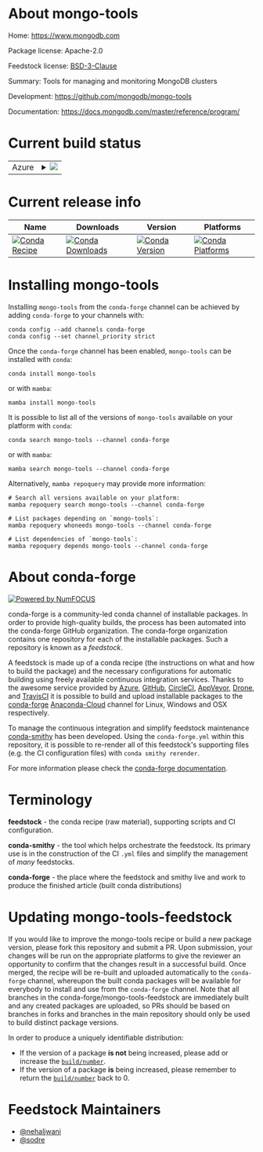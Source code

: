 About mongo-tools
=================

Home: https://www.mongodb.com

Package license: Apache-2.0

Feedstock license: [BSD-3-Clause](https://github.com/conda-forge/mongo-tools-feedstock/blob/main/LICENSE.txt)

Summary: Tools for managing and monitoring MongoDB clusters

Development: https://github.com/mongodb/mongo-tools

Documentation: https://docs.mongodb.com/master/reference/program/

Current build status
====================


<table>
    
  <tr>
    <td>Azure</td>
    <td>
      <details>
        <summary>
          <a href="https://dev.azure.com/conda-forge/feedstock-builds/_build/latest?definitionId=3120&branchName=main">
            <img src="https://dev.azure.com/conda-forge/feedstock-builds/_apis/build/status/mongo-tools-feedstock?branchName=main">
          </a>
        </summary>
        <table>
          <thead><tr><th>Variant</th><th>Status</th></tr></thead>
          <tbody><tr>
              <td>linux_64</td>
              <td>
                <a href="https://dev.azure.com/conda-forge/feedstock-builds/_build/latest?definitionId=3120&branchName=main">
                  <img src="https://dev.azure.com/conda-forge/feedstock-builds/_apis/build/status/mongo-tools-feedstock?branchName=main&jobName=linux&configuration=linux_64_" alt="variant">
                </a>
              </td>
            </tr><tr>
              <td>linux_aarch64</td>
              <td>
                <a href="https://dev.azure.com/conda-forge/feedstock-builds/_build/latest?definitionId=3120&branchName=main">
                  <img src="https://dev.azure.com/conda-forge/feedstock-builds/_apis/build/status/mongo-tools-feedstock?branchName=main&jobName=linux&configuration=linux_aarch64_" alt="variant">
                </a>
              </td>
            </tr><tr>
              <td>linux_ppc64le</td>
              <td>
                <a href="https://dev.azure.com/conda-forge/feedstock-builds/_build/latest?definitionId=3120&branchName=main">
                  <img src="https://dev.azure.com/conda-forge/feedstock-builds/_apis/build/status/mongo-tools-feedstock?branchName=main&jobName=linux&configuration=linux_ppc64le_" alt="variant">
                </a>
              </td>
            </tr><tr>
              <td>osx_64</td>
              <td>
                <a href="https://dev.azure.com/conda-forge/feedstock-builds/_build/latest?definitionId=3120&branchName=main">
                  <img src="https://dev.azure.com/conda-forge/feedstock-builds/_apis/build/status/mongo-tools-feedstock?branchName=main&jobName=osx&configuration=osx_64_" alt="variant">
                </a>
              </td>
            </tr><tr>
              <td>win_64</td>
              <td>
                <a href="https://dev.azure.com/conda-forge/feedstock-builds/_build/latest?definitionId=3120&branchName=main">
                  <img src="https://dev.azure.com/conda-forge/feedstock-builds/_apis/build/status/mongo-tools-feedstock?branchName=main&jobName=win&configuration=win_64_" alt="variant">
                </a>
              </td>
            </tr>
          </tbody>
        </table>
      </details>
    </td>
  </tr>
</table>

Current release info
====================

| Name | Downloads | Version | Platforms |
| --- | --- | --- | --- |
| [![Conda Recipe](https://img.shields.io/badge/recipe-mongo--tools-green.svg)](https://anaconda.org/conda-forge/mongo-tools) | [![Conda Downloads](https://img.shields.io/conda/dn/conda-forge/mongo-tools.svg)](https://anaconda.org/conda-forge/mongo-tools) | [![Conda Version](https://img.shields.io/conda/vn/conda-forge/mongo-tools.svg)](https://anaconda.org/conda-forge/mongo-tools) | [![Conda Platforms](https://img.shields.io/conda/pn/conda-forge/mongo-tools.svg)](https://anaconda.org/conda-forge/mongo-tools) |

Installing mongo-tools
======================

Installing `mongo-tools` from the `conda-forge` channel can be achieved by adding `conda-forge` to your channels with:

```
conda config --add channels conda-forge
conda config --set channel_priority strict
```

Once the `conda-forge` channel has been enabled, `mongo-tools` can be installed with `conda`:

```
conda install mongo-tools
```

or with `mamba`:

```
mamba install mongo-tools
```

It is possible to list all of the versions of `mongo-tools` available on your platform with `conda`:

```
conda search mongo-tools --channel conda-forge
```

or with `mamba`:

```
mamba search mongo-tools --channel conda-forge
```

Alternatively, `mamba repoquery` may provide more information:

```
# Search all versions available on your platform:
mamba repoquery search mongo-tools --channel conda-forge

# List packages depending on `mongo-tools`:
mamba repoquery whoneeds mongo-tools --channel conda-forge

# List dependencies of `mongo-tools`:
mamba repoquery depends mongo-tools --channel conda-forge
```


About conda-forge
=================

[![Powered by
NumFOCUS](https://img.shields.io/badge/powered%20by-NumFOCUS-orange.svg?style=flat&colorA=E1523D&colorB=007D8A)](https://numfocus.org)

conda-forge is a community-led conda channel of installable packages.
In order to provide high-quality builds, the process has been automated into the
conda-forge GitHub organization. The conda-forge organization contains one repository
for each of the installable packages. Such a repository is known as a *feedstock*.

A feedstock is made up of a conda recipe (the instructions on what and how to build
the package) and the necessary configurations for automatic building using freely
available continuous integration services. Thanks to the awesome service provided by
[Azure](https://azure.microsoft.com/en-us/services/devops/), [GitHub](https://github.com/),
[CircleCI](https://circleci.com/), [AppVeyor](https://www.appveyor.com/),
[Drone](https://cloud.drone.io/welcome), and [TravisCI](https://travis-ci.com/)
it is possible to build and upload installable packages to the
[conda-forge](https://anaconda.org/conda-forge) [Anaconda-Cloud](https://anaconda.org/)
channel for Linux, Windows and OSX respectively.

To manage the continuous integration and simplify feedstock maintenance
[conda-smithy](https://github.com/conda-forge/conda-smithy) has been developed.
Using the ``conda-forge.yml`` within this repository, it is possible to re-render all of
this feedstock's supporting files (e.g. the CI configuration files) with ``conda smithy rerender``.

For more information please check the [conda-forge documentation](https://conda-forge.org/docs/).

Terminology
===========

**feedstock** - the conda recipe (raw material), supporting scripts and CI configuration.

**conda-smithy** - the tool which helps orchestrate the feedstock.
                   Its primary use is in the construction of the CI ``.yml`` files
                   and simplify the management of *many* feedstocks.

**conda-forge** - the place where the feedstock and smithy live and work to
                  produce the finished article (built conda distributions)


Updating mongo-tools-feedstock
==============================

If you would like to improve the mongo-tools recipe or build a new
package version, please fork this repository and submit a PR. Upon submission,
your changes will be run on the appropriate platforms to give the reviewer an
opportunity to confirm that the changes result in a successful build. Once
merged, the recipe will be re-built and uploaded automatically to the
`conda-forge` channel, whereupon the built conda packages will be available for
everybody to install and use from the `conda-forge` channel.
Note that all branches in the conda-forge/mongo-tools-feedstock are
immediately built and any created packages are uploaded, so PRs should be based
on branches in forks and branches in the main repository should only be used to
build distinct package versions.

In order to produce a uniquely identifiable distribution:
 * If the version of a package **is not** being increased, please add or increase
   the [``build/number``](https://docs.conda.io/projects/conda-build/en/latest/resources/define-metadata.html#build-number-and-string).
 * If the version of a package **is** being increased, please remember to return
   the [``build/number``](https://docs.conda.io/projects/conda-build/en/latest/resources/define-metadata.html#build-number-and-string)
   back to 0.

Feedstock Maintainers
=====================

* [@nehaljwani](https://github.com/nehaljwani/)
* [@sodre](https://github.com/sodre/)

